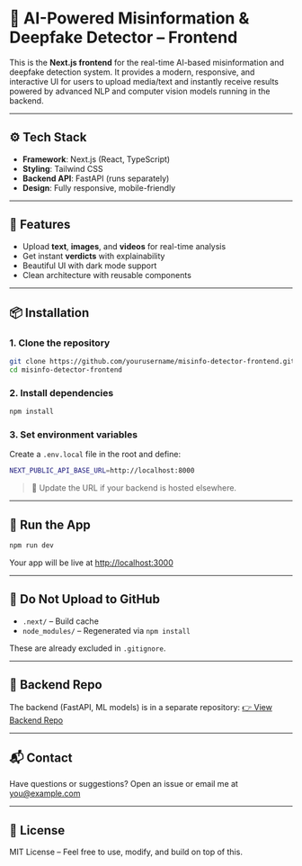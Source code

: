 
# 🧠 AI-Powered Misinformation & Deepfake Detector – Frontend

This is the **Next.js frontend** for the real-time AI-based misinformation and deepfake detection system. It provides a modern, responsive, and interactive UI for users to upload media/text and instantly receive results powered by advanced NLP and computer vision models running in the backend.

---

## ⚙️ Tech Stack

- **Framework**: Next.js (React, TypeScript)
- **Styling**: Tailwind CSS
- **Backend API**: FastAPI (runs separately)
- **Design**: Fully responsive, mobile-friendly

---

## 🚀 Features

- Upload **text**, **images**, and **videos** for real-time analysis
- Get instant **verdicts** with explainability
- Beautiful UI with dark mode support
- Clean architecture with reusable components

---

## 📦 Installation

### 1. Clone the repository

```bash
git clone https://github.com/yourusername/misinfo-detector-frontend.git
cd misinfo-detector-frontend
```

### 2. Install dependencies

```bash
npm install
```

### 3. Set environment variables

Create a `.env.local` file in the root and define:

```bash
NEXT_PUBLIC_API_BASE_URL=http://localhost:8000
```

> 🔁 Update the URL if your backend is hosted elsewhere.

---

## 🧪 Run the App

```bash
npm run dev
```

Your app will be live at [http://localhost:3000](http://localhost:3000)

---

## 📁 Do Not Upload to GitHub

- `.next/` – Build cache
- `node_modules/` – Regenerated via `npm install`

These are already excluded in `.gitignore`.

---

## 🧠 Backend Repo

The backend (FastAPI, ML models) is in a separate repository:
[👉 View Backend Repo](https://github.com/yourusername/misinfo-detector-backend)

---

## 📬 Contact

Have questions or suggestions? Open an issue or email me at [you@example.com](mailto:you@example.com)

---

## 📄 License

MIT License – Feel free to use, modify, and build on top of this.
